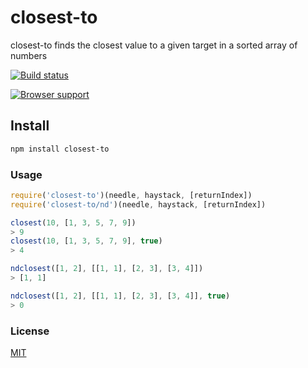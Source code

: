 # closest-to
closest-to finds the closest value to a given target in a sorted array of numbers

[![Build status](https://travis-ci.org/michaelrhodes/closest-to.svg?branch=master)](https://travis-ci.org/michaelrhodes/closest-to)

[![Browser support](https://ci.testling.com/michaelrhodes/closest-to.png)](https://ci.testling.com/michaelrhodes/closest-to)

## Install
```sh
npm install closest-to
```

### Usage
```js
require('closest-to')(needle, haystack, [returnIndex])
require('closest-to/nd')(needle, haystack, [returnIndex])
```
```js
closest(10, [1, 3, 5, 7, 9])
> 9
closest(10, [1, 3, 5, 7, 9], true)
> 4
```
```js
ndclosest([1, 2], [[1, 1], [2, 3], [3, 4]])
> [1, 1]

ndclosest([1, 2], [[1, 1], [2, 3], [3, 4]], true)
> 0
```

### License
[MIT](http://opensource.org/licenses/MIT)
